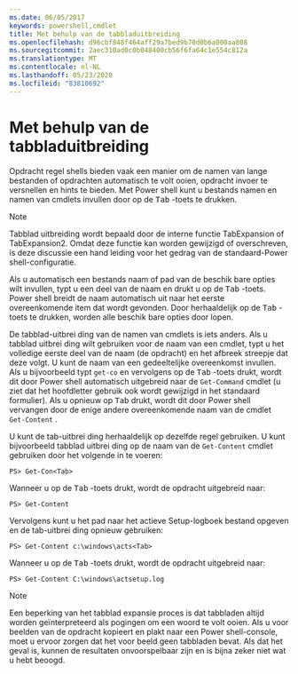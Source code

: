 ```yaml
---
ms.date: 06/05/2017
keywords: powershell,cmdlet
title: Met behulp van de tabbladuitbreiding
ms.openlocfilehash: d96cbf848f464aff29a7bed9b70d0b6a000aa808
ms.sourcegitcommit: 2aec310ad0c0b048400cb56f6fa64c1e554c812a
ms.translationtype: MT
ms.contentlocale: nl-NL
ms.lasthandoff: 05/23/2020
ms.locfileid: "83810692"
---
```

# <a name="using-tab-expansion"></a>Met behulp van de tabbladuitbreiding

Opdracht regel shells bieden vaak een manier om de namen van lange bestanden of opdrachten automatisch te volt ooien, opdracht invoer te versnellen en hints te bieden. Met Power shell kunt u bestands namen en namen van cmdlets invullen door op de <kbd>Tab</kbd> -toets te drukken.

> [!NOTE]
> Tabblad uitbreiding wordt bepaald door de interne functie TabExpansion of TabExpansion2. Omdat deze functie kan worden gewijzigd of overschreven, is deze discussie een hand leiding voor het gedrag van de standaard-Power shell-configuratie.

Als u automatisch een bestands naam of pad van de beschik bare opties wilt invullen, typt u een deel van de naam en drukt u op de <kbd>Tab</kbd> -toets. Power shell breidt de naam automatisch uit naar het eerste overeenkomende item dat wordt gevonden. Door herhaaldelijk op de <kbd>Tab</kbd> -toets te drukken, worden alle beschik bare opties door lopen.

De tabblad-uitbrei ding van de namen van cmdlets is iets anders. Als u tabblad uitbrei ding wilt gebruiken voor de naam van een cmdlet, typt u het volledige eerste deel van de naam (de opdracht) en het afbreek streepje dat deze volgt. U kunt de naam van een gedeeltelijke overeenkomst invullen. Als u bijvoorbeeld typt `get-co` en vervolgens op de <kbd>Tab</kbd> -toets drukt, wordt dit door Power shell automatisch uitgebreid naar de `Get-Command` cmdlet (u ziet dat het hoofdletter gebruik ook wordt gewijzigd in het standaard formulier). Als u opnieuw op <kbd>Tab</kbd> drukt, wordt dit door Power shell vervangen door de enige andere overeenkomende naam van de cmdlet `Get-Content` .

U kunt de tab-uitbrei ding herhaaldelijk op dezelfde regel gebruiken. U kunt bijvoorbeeld tabblad uitbrei ding op de naam van de `Get-Content` cmdlet gebruiken door het volgende in te voeren:

```
PS> Get-Con<Tab>
```

Wanneer u op de <kbd>Tab</kbd> -toets drukt, wordt de opdracht uitgebreid naar:

```
PS> Get-Content
```

Vervolgens kunt u het pad naar het actieve Setup-logboek bestand opgeven en de tab-uitbrei ding opnieuw gebruiken:

```
PS> Get-Content c:\windows\acts<Tab>
```

Wanneer u op de <kbd>Tab</kbd> -toets drukt, wordt de opdracht uitgebreid naar:

```
PS> Get-Content C:\windows\actsetup.log
```

> [!NOTE]
> Een beperking van het tabblad expansie proces is dat tabbladen altijd worden geïnterpreteerd als pogingen om een woord te volt ooien. Als u voor beelden van de opdracht kopieert en plakt naar een Power shell-console, moet u ervoor zorgen dat het voor beeld geen tabbladen bevat. Als dat het geval is, kunnen de resultaten onvoorspelbaar zijn en is bijna zeker niet wat u hebt beoogd.
